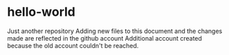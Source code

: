 # hello-world
Just another repository 
Adding new files to this document and the changes made are reflected in the github account
Additional account created because the old account couldn't be reached.
